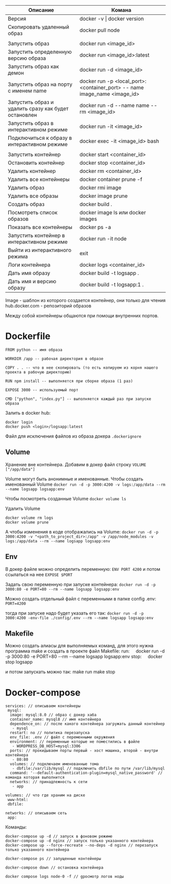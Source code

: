 
| Описание                                             | Комана                                                                    |
| ---------------------------------------------------- | ------------------------------------------------------------------------- |
| Версия                                               | docker -v \| docker version                                               |
| Скопировать удаленный образ                          | docker pull node                                                          |
|                                                      |                                                                           |
| Запустить образ                                      | docker run <image_id>                                                     |
| Запустить определенную версию образа                 | docker run <image_id>:latest                                              |
| Запустить образ как демон                            | docker run -d <image_id>                                                  |
| Запустить образ на порту с именем name               | docker run -p <local_port>:<container_port> -- name image_name <image_id> |
| Запустить образ и удалить сразу как будет остановлен | docker run -d --name name --rm <image_id>                                 |
| Запустить образ в интерактивном режиме               | docker run -it <image_id>                                                 |
| Подключиться к образу в интерактивном режиме         | docker exec -it <image_id> bash                                           |
|                                                      |                                                                           |
| Запустить контейнер                                  | docker start <container_id>                                               |
| Остановить контейнер                                 | docker stop <container_id>                                                |
| Удалить контейнер                                    | docker rm <container_id>                                                  |
| Удалить все контейнеры                               | docker container prune -f                                                 |
| Удалить образ                                        | docker rmi image                                                          |
| Удалить все образы                                   | docker image prune                                                        |
| Создать образ                                        | docker build .                                                            |
| Посмотреть список образов                            | docker image ls или docker images                                         |
| Показать все контейнеры                              | docker ps -a                                                              |
| Запустить контейнер в интерактивном режиме           | docker run -it node                                                       |
| Выйти из интерактивного режима                       | exit                                                                      |
| Логи контейнера                                      | docker logs <container_id>                                                |
| Дать имя образу                                      | docker build -t logsapp .                                                 |
| Дать имя и версию образу                             | docker build -t logsapp:1 .                                               |

Image - шаблон из которого создается контейнер, они только для чтения
hub.docker.com - репозиторий образов

Между собой контейнеры общаются при помощи внутренних портов.
# Dockerfile
```
FROM python -- имя образа

WORKDIR /app -- рабочая директория в образе

COPY . . -- что в нее скопировать (то есть копируем из корня нашего проекта в рабочую директорию)

RUN npm install -- выполняется при сборке образа (1 раз)

EXPOSE 3000 -- используемый порт

CMD ["python", "index.py"] -- выполняется каждый раз при запуске образа
```

Залить в docker hub:
```
docker login
docker push <login>/logsapp:latest
```

Файл для исключения файлов из образа докера `.dockerignore`

## Volume
Хранение вне контейнера. Добавим в докер файл строку
`VOLUME ["/app/data"]`

Volume могут быть анонимные и именованные. Чтобы создать именованный Volume
`docker run -d -p 3000:4200 -v logs:/app/data --rm --name logsapp logsapp:env`

Чтобы посмотреть созданные Volume
`docker volume ls`

Удалить Volume
```
docker volume rm logs
docker volume prune
```

А чтобы изменения в коде отображались на Volume:
`docker run -d -p 3000:4200 -v "<path_to_project_dir>:/app" -v /app/node_modules -v logs:/app/data --rm --name logsapp logsapp:env`

## Env
В докер файле можно определить переменную:
`ENV PORT 4200` и потом ссылаться на нее `EXPOSE $PORT`

Задать свою переменную при запуске контейнера:
`docker run -d -p 3000:80 -e PORT=80 --rm --name logsapp logsapp:env`

Можно создать отдельный файл с переменными в папке config .env:
`PORT=4200`

тогда при запуске надо будет указать его так:
`docker run -d -p 3000:4200 -env-file ./config/.env --rm --name logsapp logsapp:env`

## Makefile
Можно создать алиасы для выполняемых команд, для этого нужна программа make и создать в проекте файл Makefile:
run:
    docker run -d -p 3000:80 -e PORT=80 --rm --name logsapp logsapp:env
stop:
    docker stop logsapp

и потом запускать можно так:
make run
make stop

# Docker-compose

```
services: // описываем контейнеры
 mysql:
  image: mysql:8.0 // образ с докер хаба
  container_name: mysql8 // имя контейнера
  dependence_on: // после какого контейнера загружать данный контейнер
   - mysql
  restart: no // политика перезапуска
  env_file: .env // файл с переменными окружения
  environment: // переменные которые не поместились в файле
   - WORDPRESS_DB_HOST=mysql:3306
  ports: // прокидываем порты первый - хост машина, второй - внутри контейнера
   - 80:80
  volumes: // подключаем именованные тома
   - dbfile:/var/lib/mysql // подключить dbfile по пути /var/lib/mysql
  command: '--default-authentication-plugin=mysql_native_password' // команда которая выполнится
  networks: // принадлежность к сети
   - app

volumes: // что где храним на диске
 www-html:
 dbfile:

networks: // описываем сеть
 app:
```

Команды:
```
docker-compose up -d // запуск в фоновом режиме
docker-compose up -d nginx // запуск только указанного контейнера
docker-compose up --force-recreate --no-deps -d nginx // перезапуск только указанного контейнера

docker-compose ps // запущенные контейнеры

docker-compose down // остановка контейнера

docker compose logs node-0 -f // gросмотр логов ноды
```

